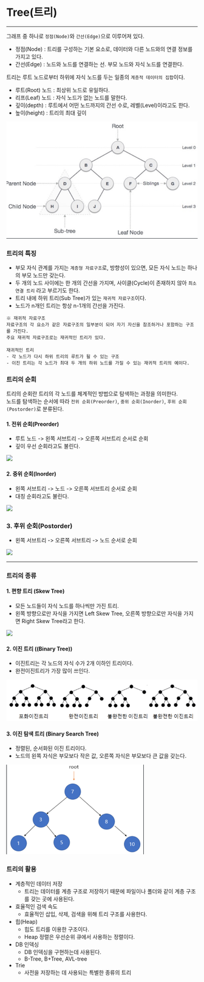 # Tree(트리)

---

그래프 중 하나로 `정점(Node)`와 `간선(Edge)`으로 이루어져 있다.

- 정점(Node) : 트리를 구성하는 기본 요소로, 데이터와 다른 노드와의 연결 정보를 가지고 있다.
- 간선(Edge) : 노드와 노드를 연결하는 선. 부모 노드와 자식 노드를 연결한다.

트리는 루트 노드로부터 하위에 자식 노드를 두는 일종의 `계층적 데이터의 집합`이다.
- 루트(Root) 노드 : 최상위 노드로 유일하다.
- 리프(Leaf) 노드 : 자식 노드가 없는 노드를 말한다.
- 깊이(depth) : 루트에서 어떤 노드까지의 간선 수로, 레벨(Level)이라고도 한다.
- 높이(height) : 트리의 최대 깊이

![img.png](img/tree/Tree.png)

### 트리의 특징
- 부모 자식 관계를 가지는 `계층형 자료구조`로, 방향성이 있으면, 모든 자식 노드는 하나의 부모 노드만 갖는다.
- 두 개의 노드 사이에는 한 개의 간선을 가지며, 사이클(Cycle)이 존재하지 않아 `최소 연결 트리` 라고 부르기도 한다.
- 트리 내에 하위 트리(Sub Tree)가 있는 `재귀적 자료구조`이다.
- 노드가 n개인 트리는 항상 n-1개의 간선을 가진다.
```
※ 재귀적 자료구조
자료구조의 각 요소가 같은 자료구조의 일부분이 되어 자기 자신을 참조하거나 포함하는 구조를 가진다.
주요 재귀적 자료구조로는 재귀적인 트리가 있다.

재귀적인 트리
- 각 노드가 다시 하위 트리의 루트가 될 수 있는 구조
- 이진 트리는 각 노드가 최대 두 개의 하위 노드를 가질 수 있는 재귀적 트리의 예이다.
```

### 트리의 순회
트리의 순회란 트리의 각 노드를 체계적인 방법으로 탐색하는 과정을 의미한다.<br>
노드를 탐색하는 순서에 따라 `전위 순회(Preorder)`, `중위 순회(Inorder)`, `후위 순회(Postorder)`로 분류된다.

#### 1. 전위 순회(Preorder)
- 루트 노드 -> 왼쪽 서브트리 -> 오른쪽 서브트리 순서로 순회
- 깊이 우선 순회라고도 불린다.

<img src="https://user-images.githubusercontent.com/102718303/209254137-f1ef93ab-63bc-4d36-95a0-93384b30e37b.gif">


#### 2. 중위 순회(Inorder)
- 왼쪽 서브트리 -> 노드 -> 오른쪽 서브트리 순서로 순회
- 대칭 순회라고도 불린다.

<img src="https://upload.wikimedia.org/wikipedia/commons/4/48/Inorder-traversal.gif">


### 3. 후위 순회(Postorder)
- 왼쪽 서브트리 -> 오른쪽 서브트리 -> 노드 순서로 순회

<img src="https://upload.wikimedia.org/wikipedia/commons/2/28/Postorder-traversal.gif">

---

### 트리의 종류

#### 1. 편향 트리 (Skew Tree)
- 모든 노드들이 자식 노드를 하나씩만 가진 트리.
- 왼쪽 방향으로만 자식을 가지면 Left Skew Tree, 오른쪽 방향으로만 자식을 가지면 Right Skew Tree라고 한다.

<img src="https://user-images.githubusercontent.com/102718303/209174882-074b3284-eac8-435d-bcea-2e99740e9cb5.png">

#### 2. 이진 트리 ((Binary Tree))
- 이진트리는 각 노드의 자식 수가 2개 이하인 트리이다.
- 완전이진트리가 가장 많이 쓰인다.

![img.png](img/tree/BinaryTree.png)

#### 3. 이진 탐색 트리 (Binary Search Tree)
- 정렬된, 순서화된 이진 트리이다.
- 노드의 왼쪽 자식은 부모보다 작은 값, 오른쪽 자식은 부모보다 큰 값을 갖는다.

![img.png](img/tree/binarysearch/BinarySearchTree.png)

### 트리의 활용
- 계층적인 데이터 저장
  - 트리는 데이터를 계층 구조로 저장하기 때문에 파일이나 폴더와 같이 계층 구조를 갖는 곳에 사용된다.
- 효율적인 검색 속도
  - 효율적인 삽입, 삭제, 검색을 위해 트리 구조를 사용한다.
- 힙(Heap)
  - 힙도 트리를 이용한 구조이다.
  - Heap 정렬은 우선순위 큐에서 사용하는 정렬이다.
- DB 인덱싱
  - DB 인덱싱을 구현하는데 사용된다.
  - B-Tree, B+Tree, AVL-tree
- Trie
  - 사전을 저장하는 데 사용되는 특별한 종류의 트리